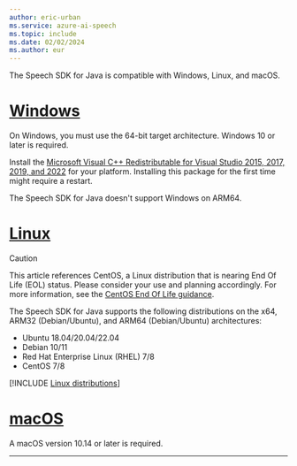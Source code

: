 ```yaml
---
author: eric-urban
ms.service: azure-ai-speech
ms.topic: include
ms.date: 02/02/2024
ms.author: eur
---
```


The Speech SDK for Java is compatible with Windows, Linux, and macOS.

# [Windows](#tab/windows)

On Windows, you must use the 64-bit target architecture. Windows 10 or later is required.

Install the [Microsoft Visual C++ Redistributable for Visual Studio 2015, 2017, 2019, and 2022](/cpp/windows/latest-supported-vc-redist?view=msvc-170&preserve-view=true) for your platform. Installing this package for the first time might require a restart.

The Speech SDK for Java doesn't support Windows on ARM64.

# [Linux](#tab/linux)

> [!CAUTION]
> This article references CentOS, a Linux distribution that is nearing End Of Life (EOL) status. Please consider your use and planning accordingly. For more information, see the [CentOS End Of Life guidance](~/articles/virtual-machines/workloads/centos/centos-end-of-life.md).

The Speech SDK for Java supports the following distributions on the x64, ARM32 (Debian/Ubuntu), and ARM64 (Debian/Ubuntu) architectures:

- Ubuntu 18.04/20.04/22.04
- Debian 10/11
- Red Hat Enterprise Linux (RHEL) 7/8
- CentOS 7/8

[!INCLUDE [Linux distributions](linux-distributions.md)]

# [macOS](#tab/macos)

A macOS version 10.14 or later is required.

---
